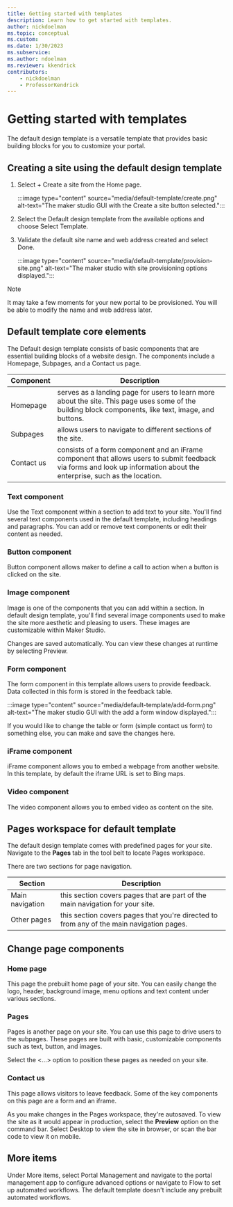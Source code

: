 ```yaml
---
title: Getting started with templates
description: Learn how to get started with templates.
author: nickdoelman
ms.topic: conceptual
ms.custom: 
ms.date: 1/30/2023
ms.subservice:
ms.author: ndoelman 
ms.reviewer: kkendrick
contributors:
    - nickdoelman
    - ProfessorKendrick
---
```


# Getting started with templates

The default design template is a versatile template that provides basic building blocks for you to customize your portal.

## Creating a site using the default design template

1. Select + Create a site from the Home page.

    :::image type="content" source="media/default-template/create.png" alt-text="The maker studio GUI with the Create a site button selected.":::

1. Select the Default design template from the available options and choose Select Template.

1. Validate the default site name and web address created and select Done.

    :::image type="content" source="media/default-template/provision-site.png" alt-text="The maker studio with site provisioning options displayed.":::

> [!NOTE]
> It may take a few moments for your new portal to be provisioned. You will be able to modify the name and web address later.

## Default template core elements

The Default design template consists of basic components that are essential building blocks of a website design.  The components include a Homepage, Subpages, and a Contact us page.

| Component | Description |
| ----------- | ----------- |
| Homepage | serves as a landing page for users to learn more about the site.  This page uses some of the building block components, like text, image, and buttons. |
| Subpages | allows users to navigate to different sections of the site. |
| Contact us | consists of a form component and an iFrame component that allows users to submit feedback via forms and look up information about the enterprise, such as the location. |

### Text component

Use the Text component within a section to add text to your site. You'll find several text components used in the default template, including headings and paragraphs. You can add or remove text components or edit their content as needed.

### Button component

Button component allows maker to define a call to action when a button is clicked on the site.

### Image component

Image is one of the components that you can add within a section. In default design template, you'll find several image components used to make the site more aesthetic and pleasing to users. These images are customizable within Maker Studio.

Changes are saved automatically.  You can view these changes at runtime by selecting Preview.

### Form component

The form component in this template allows users to provide feedback. Data collected in this form is stored in the feedback table.

:::image type="content" source="media/default-template/add-form.png" alt-text="The maker studio GUI with the add a form window displayed.":::

If you would like to change the table or form (simple contact us form) to something else, you can make and save the changes here.

### iFrame component

iFrame component allows you to embed a webpage from another website. In this template, by default the iframe URL is set to Bing maps.

### Video component

The video component allows you to embed video as content on the site.

## Pages workspace for default template

The default design template comes with predefined pages for your site. Navigate to the **Pages** tab in the tool belt to locate Pages workspace.

There are two sections for page navigation.

| Section | Description |
| ----------- | ----------- |
| Main navigation | this section covers pages that are part of the main navigation for your site. |
| Other pages | this section covers pages that you're directed to from any of the main navigation pages. |

## Change page components

### Home page

This page the prebuilt home page of your site. You can easily change the logo, header, background image, menu options and text content under various sections.

### Pages

Pages is another page on your site. You can use this page to drive users to the subpages. These pages are built with basic, customizable components such as text, button, and images.

Select the &lt;...&gt; option to position these pages as needed on your site.

### Contact us

This page allows visitors to leave feedback. Some of the key components on this page are a form and an iframe.

As you make changes in the Pages workspace, they're autosaved. To view the site as it would appear in production, select the **Preview** option on the command bar. Select Desktop to view the site in browser, or scan the bar code to view it on mobile.

## More items

Under More items, select Portal Management and navigate to the portal management app to configure advanced options or navigate to Flow to set up automated workflows. The default template doesn't include any prebuilt automated workflows.
